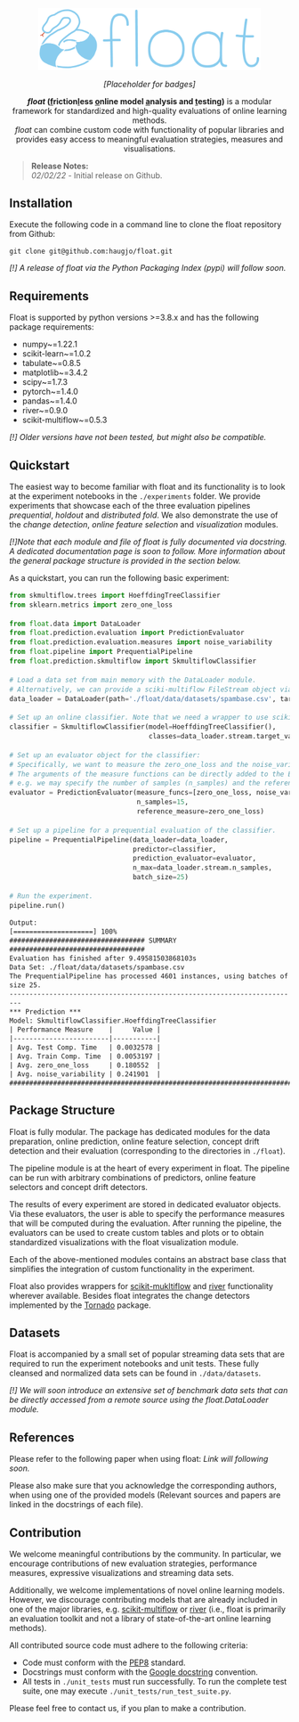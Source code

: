 <p align="center">
  <img alt="float" src="logo.png" width="400"/>
</p>
<p align="center">
    <em>[Placeholder for badges]</em>
</p>

<p align="center">
    <strong><em>float</em> (<u>f</u>riction<u>l</u>ess <u>o</u>nline model <u>a</u>nalysis and <u>t</u>esting)</strong> is a modular framework for standardized and high-quality evaluations of online learning methods.
    <br><em>float</em> can combine custom code with functionality of popular libraries and provides easy access to meaningful evaluation strategies, measures and visualisations.
</p>

>**Release Notes:**<br>
>*02/02/22* - Initial release on Github.

## Installation
<!--
Install float with pip:
```
pip install float
```
-->
Execute the following code in a command line to clone the float repository from Github:
```
git clone git@github.com:haugjo/float.git
```
*[!] A release of float via the Python Packaging Index (pypi) will follow soon.*

## Requirements
Float is supported by python versions >=3.8.x and has the following package requirements:
- numpy~=1.22.1
- scikit-learn~=1.0.2
- tabulate~=0.8.5
- matplotlib~=3.4.2
- scipy~=1.7.3
- pytorch~=1.4.0
- pandas~=1.4.0
- river~=0.9.0
- scikit-multiflow~=0.5.3

*[!] Older versions have not been tested, but might also be compatible.*

## Quickstart
The easiest way to become familiar with float and its functionality is to look at the experiment notebooks in the ```./experiments``` 
folder. We provide experiments that showcase each of the three evaluation pipelines *prequential*, *holdout* and 
*distributed fold*. We also demonstrate the use of the *change detection*, *online feature selection* and 
*visualization* modules. 

*[!]Note that each module and file of float is fully documented via docstring. A dedicated documentation page is soon 
to follow. More information about the general package structure is provided in the section below.*

As a quickstart, you can run the following basic experiment:
```python
from skmultiflow.trees import HoeffdingTreeClassifier
from sklearn.metrics import zero_one_loss

from float.data import DataLoader
from float.prediction.evaluation import PredictionEvaluator
from float.prediction.evaluation.measures import noise_variability
from float.pipeline import PrequentialPipeline
from float.prediction.skmultiflow import SkmultiflowClassifier

# Load a data set from main memory with the DataLoader module. 
# Alternatively, we can provide a sciki-multiflow FileStream object via the 'stream' attribute.
data_loader = DataLoader(path='./float/data/datasets/spambase.csv', target_col=-1)

# Set up an online classifier. Note that we need a wrapper to use scikit-multiflow functionality.
classifier = SkmultiflowClassifier(model=HoeffdingTreeClassifier(),
                                   classes=data_loader.stream.target_values)

# Set up an evaluator object for the classifier:
# Specifically, we want to measure the zero_one_loss and the noise_variability as an indication of robustness.
# The arguments of the measure functions can be directly added to the Evaluator object constructor,
# e.g. we may specify the number of samples (n_samples) and the reference_measure used to compute the noise_variability.
evaluator = PredictionEvaluator(measure_funcs=[zero_one_loss, noise_variability],
                                n_samples=15,
                                reference_measure=zero_one_loss)

# Set up a pipeline for a prequential evaluation of the classifier.
pipeline = PrequentialPipeline(data_loader=data_loader,
                               predictor=classifier,
                               prediction_evaluator=evaluator,
                               n_max=data_loader.stream.n_samples,
                               batch_size=25)

# Run the experiment.
pipeline.run()
```
```console
Output:
[====================] 100%
################################## SUMMARY ##################################
Evaluation has finished after 9.49581503868103s
Data Set: ./float/data/datasets/spambase.csv
The PrequentialPipeline has processed 4601 instances, using batches of size 25.
-------------------------------------------------------------------------
*** Prediction ***
Model: SkmultiflowClassifier.HoeffdingTreeClassifier
| Performance Measure    |     Value |
|------------------------|-----------|
| Avg. Test Comp. Time   | 0.0032578 |
| Avg. Train Comp. Time  | 0.0053197 |
| Avg. zero_one_loss     | 0.180552  |
| Avg. noise_variability | 0.241901  |
#############################################################################
```
## Package Structure
Float is fully modular. The package has dedicated modules for the data preparation, online prediction, online 
feature selection, concept drift detection and their evaluation (corresponding to the directories in ```./float```). 

The pipeline module is at the heart of every experiment in float. The pipeline can be run with arbitrary combinations of 
predictors, online feature selectors and concept drift detectors. 

The results of every experiment are stored in dedicated evaluator objects. Via these evaluators, the user is 
able to specify the performance measures that will be computed during the evaluation. After running the pipeline, the 
evaluators can be used to create custom tables and plots or to obtain standardized visualizations with the float visualization module. 

Each of the above-mentioned modules contains an abstract base class that simplifies the integration of custom 
functionality in the experiment. 

Float also provides wrappers for [scikit-mukltiflow](https://scikit-multiflow.readthedocs.io/en/stable/index.html) 
and [river](https://riverml.xyz/latest/) functionality wherever available. Besides float integrates the change detectors
implemented by the [Tornado](https://github.com/alipsgh/tornado) package.

## Datasets
Float is accompanied by a small set of popular streaming data sets that are required to run the 
experiment notebooks and unit tests. These fully cleansed and normalized data sets can be found in ```./data/datasets```.

*[!] We will soon introduce an extensive set of benchmark data sets that can be directly accessed 
from a remote source using the float.DataLoader module.*

## References
Please refer to the following paper when using float: *Link will following soon.*

Please also make sure that you acknowledge the corresponding authors, when using one of the provided models (Relevant 
sources and papers are linked in the docstrings of each file).

## Contribution
We welcome meaningful contributions by the community. In particular, we encourage contributions of new evaluation strategies, 
performance measures, expressive visualizations and streaming data sets.

Additionally, we welcome implementations of novel online learning models. 
However, we discourage contributing models that are already included in one 
of the major libraries, e.g. [scikit-multiflow](https://scikit-multiflow.readthedocs.io/en/stable/#) or [river](https://riverml.xyz/latest/)
(i.e., float is primarily an evaluation toolkit and not a library of state-of-the-art online learning methods).

All contributed source code must adhere to the following criteria:
- Code must conform with the [PEP8](https://www.python.org/dev/peps/pep-0008/) standard.
- Docstrings must conform with the [Google docstring](https://google.github.io/styleguide/pyguide.html) convention.
- All tests in ```./unit_tests``` must run successfully. To run the complete test suite, one may execute 
```./unit_tests/run_test_suite.py```.

Please feel free to contact us, if you plan to make a contribution.
